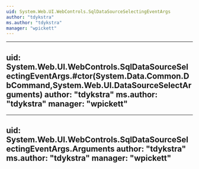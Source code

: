 ```yaml
---
uid: System.Web.UI.WebControls.SqlDataSourceSelectingEventArgs
author: "tdykstra"
ms.author: "tdykstra"
manager: "wpickett"
---
```


---
uid: System.Web.UI.WebControls.SqlDataSourceSelectingEventArgs.#ctor(System.Data.Common.DbCommand,System.Web.UI.DataSourceSelectArguments)
author: "tdykstra"
ms.author: "tdykstra"
manager: "wpickett"
---

---
uid: System.Web.UI.WebControls.SqlDataSourceSelectingEventArgs.Arguments
author: "tdykstra"
ms.author: "tdykstra"
manager: "wpickett"
---
